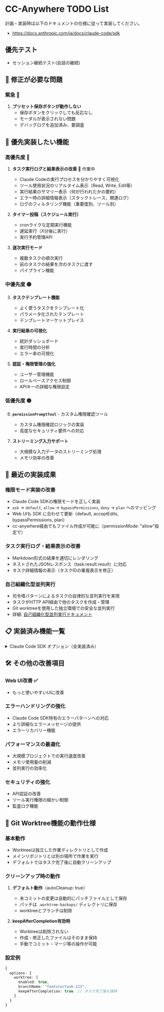 
# CC-Anywhere TODO List

計画・実装時は以下のドキュメントの仕様に従って実装してください。
* https://docs.anthropic.com/ja/docs/claude-code/sdk

## 優先テスト

* セッション継続テスト(会話の継続)

## 🔧 修正が必要な問題

### 緊急 🚨
1. **プリセット保存ボタンが動作しない**
   - 保存ボタンをクリックしても反応なし
   - モーダルが表示されない問題
   - デバッグログを追加済み、要調査

## 🎯 優先実装したい機能

### 高優先度 🔴
1. **タスク実行ログと結果表示の改善** 🚧 作業中
   - Claude Codeの実行プロセスを分かりやすく可視化
   - ツール使用状況のリアルタイム表示（Read, Write, Edit等）
   - 実行結果のサマリー表示（何が行われたかの要約）
   - エラー時の詳細情報表示（スタックトレース、関連ログ）
   - ログのフィルタリング機能（重要度別、ツール別）

2. **タイマー投稿（スケジュール実行）**
   - cronライクな定期実行機能
   - 遅延実行（X分後に実行）
   - 実行予約管理API

3. **逐次実行モード**
   - 複数タスクの順次実行
   - 前のタスクの結果を次のタスクに渡す
   - パイプライン機能

### 中優先度 🟡
3. **タスクテンプレート機能**
   - よく使うタスクをテンプレート化
   - パラメータ化されたテンプレート
   - テンプレートマーケットプレイス

4. **実行結果の可視化**
   - 統計ダッシュボード
   - 実行時間の分析
   - エラー率の可視化

5. **認証・権限管理の強化**
   - ユーザー管理機能
   - ロールベースアクセス制御
   - APIキーの詳細な権限設定

### 低優先度 🟢
6. **`permissionPromptTool`** - カスタム権限確認ツール
   - カスタム権限確認ロジックの実装
   - 高度なセキュリティ要件への対応

7. **ストリーミング入力サポート**
   - 大規模な入力データのストリーミング処理
   - メモリ効率の改善

## 🚀 最近の実装成果

### 権限モード実装の改善
- Claude Code SDKの権限モードを正しく実装
- `ask` → `default`, `allow` → `bypassPermissions`, `deny` → `plan` へのマッピング
- Web UIも SDK に合わせて更新（default, acceptEdits, bypassPermissions, plan）
- cc-anywhere経由でもファイル作成が可能に（permissionMode: "allow"指定で）

### タスク実行ログ・結果表示の改善
- Markdown形式の結果を適切にレンダリング
- ネストされたJSONレスポンス（task.result.result）に対応
- タスク詳細情報の表示（タスクIDの重複表示を修正）

### 自己組織化型並列実行
- 司令塔パターンによるタスクの自律的な並列実行を実現
- タスクがHTTP API経由で他のタスクを作成・管理
- Git worktreeを使用した独立環境での安全な並列実行
- 詳細: [自己組織化型並列実行ドキュメント](./docs/self-organized-parallel-execution.md)

## 📋 実装済み機能一覧

<details>
<summary>Claude Code SDK オプション（全実装済み）</summary>

### 基本オプション ✅
- `maxTurns` - 会話ターン数の制限（1-50）
- `allowedTools` / `disallowedTools` - ツール使用の制限
- `systemPrompt` - カスタムシステムプロンプト（最大10,000文字）
- `permissionMode` - 編集権限の制御（ask/allow/deny/plan）
- `executable` / `executableArgs` - 実行環境の指定
- `mcpConfig` - Model Context Protocol設定
- `continueSession` / `resumeSession` - セッション継続機能
- `verbose` - 詳細ログ出力

### プリセット管理 ✅
- 設定の保存/読み込み機能
- システムプリセットとユーザープリセット
- Web UIからの管理機能

### Web UI改善 ✅
- SDKオプション対応版をデフォルトに
- レスポンシブデザイン対応
- スマートフォン操作性向上

### タスク一覧のページネーション ✅
- APIレベルでのページング対応
- Web UIでのページナビゲーション
- 表示件数選択機能（10, 20, 50, 100件）
- 大量タスク時のパフォーマンス改善

</details>

## 🛠️ その他の改善項目

### Web UI改善 ✅
 - もっと使いやすいUIに改善

### エラーハンドリングの強化
- Claude Code SDK特有のエラーパターンへの対応
- より詳細なエラーメッセージの提供
- エラーリカバリー機能

### パフォーマンスの最適化
- 大規模プロジェクトでの実行速度改善
- メモリ使用量の削減
- 並列実行の効率化

### セキュリティの強化
- API認証の改善
- ツール実行権限の細かい制御
- 監査ログ機能

## 📝 Git Worktree機能の動作仕様

### 基本動作
- Worktreeは独立した作業ディレクトリとして作成
- メインリポジトリとは別の場所で作業を実行
- デフォルトではタスク完了後に自動クリーンアップ

### クリーンアップ時の動作
1. **デフォルト動作**（autoCleanup: true）
   - 未コミットの変更は自動的にパッチファイルとして保存
   - パッチは `.worktree-backups/` ディレクトリに保存
   - worktreeとブランチは削除

2. **keepAfterCompletion有効時**
   - Worktreeは削除されない
   - 作成・修正したファイルはそのまま保持
   - 手動でコミット・マージ等の操作が可能

### 設定例
```typescript
{
  options: {
    worktree: {
      enabled: true,
      branchName: "feature/task-123",
      keepAfterCompletion: true  // タスク完了後も保持
    }
  }
}
```